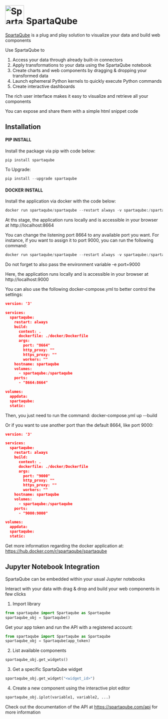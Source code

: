 # <img src="https://www.spartaquant.com/assets/img/spartaquant/icon-color.png" width="60px" alt="SpartaQube icon" class="logo-default"> SpartaQube

[SpartaQube](https://www.spartaqube.com) is a plug and play solution to visualize your data and build web components

Use SpartaQube to
1. Access your data through already built-in connectors
2. Apply transformations to your data using the SpartaQube notebook
3. Create charts and web components by dragging & dropping your transformed data
4. Launch ephemeral Python kernels to quickly execute Python commands
5. Create interactive dashboards

The rich user interface makes it easy to visualize and retrieve all your components

You can expose and share them with a simple html snippet code

## Installation

#### PIP INSTALL

Install the package via pip with code below:

```python
pip install spartaqube
```

To Upgrade:


```python
pip install --upgrade spartaqube
```

#### DOCKER INSTALL

Install the application via docker with the code below:

```python
docker run spartaqube/spartaqube --restart always -v spartaqube:/spartaqube -p 8664:8664
```

At ths stage, the application runs locally and is accessible in your browser at http://localhost:8664

You can change the listening port 8664 to any available port you want. For instance, if you want to assign it to port 9000, you can run the following command:
```python
docker run spartaqube/spartaqube --restart always -v spartaqube:/spartaqube -p 9000:9000 -e port=9000
```
Do not forget to also pass the environment variable -e port=9000

Here, the application runs locally and is accessible in your browser at http://localhost:9000

You can also use the following docker-compose.yml to better control the settings:

```json
version: '3'

services:
  spartaqube:
    restart: always
    build:
      context: .
      dockerfile: ./docker/Dockerfile
      args:
        port: "8664"
        http_proxy: ""
        https_proxy: ""
        workers: ""
    hostname: spartaqube
    volumes:
      - spartaqube:/spartaqube
    ports:
      - "8664:8664"

volumes:
  appdata:
  spartaqube:
  static:
```

Then, you just need to run the command: docker-compose.yml up --build


Or if you want to use another port than the default 8664, like port 9000:
```json
version: '3'

services:
  spartaqube:
    restart: always
    build:
      context: .
      dockerfile: ./docker/Dockerfile
      args:
        port: "9000"
        http_proxy: ""
        https_proxy: ""
        workers: ""
    hostname: spartaqube
    volumes:
      - spartaqube:/spartaqube
    ports:
      - "9000:9000"

volumes:
  appdata:
  spartaqube:
  static:
```

Get more information regarding the docker application at:
https://hub.docker.com/r/spartaqube/spartaqube


## Jupyter Notebook Integration

SpartaQube can be embedded within your usual Jupyter notebooks

Interact with your data with drag & drop and build your web components in few clicks

1. Import library
```python
from spartaqube import Spartaqube as Spartaqube
spartaqube_obj = Spartaqube()
```

Get your app token and run the API with a registered account:
```python
from spartaqube import Spartaqube as Spartaqube
spartaqube_obj = Spartaqube(app_token)
```

2. List available components
```python
spartaqube_obj.get_widgets()
```

3. Get a specific SpartaQube widget
```python
spartaqube_obj.get_widget("<widget_id>")
```

4. Create a new component using the interactive plot editor
```python
spartaqube_obj.iplot(variable1, variable2, ...)
```

Check out the documentation of the API at https://spartaqube.com/api for more information

